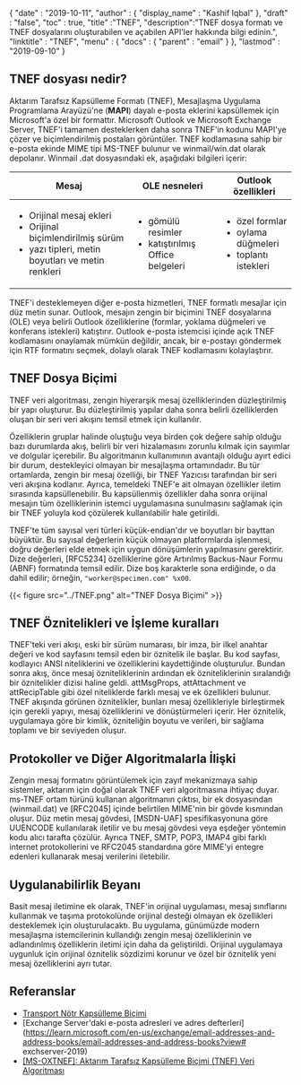 {
  "date" : "2019-10-11",
  "author" : {
    "display_name" : "Kashif Iqbal"
},
  "draft" : "false",
  "toc" : true,
  "title" :"TNEF",
  "description":"TNEF dosya formatı ve TNEF dosyalarını oluşturabilen ve açabilen API'ler hakkında bilgi edinin.",
  "linktitle" : "TNEF",
  "menu" : {
    "docs" : {
      "parent" : "email"
}
},
  "lastmod" : "2019-09-10"
}

## TNEF dosyası nedir?

Aktarım Tarafsız Kapsülleme Formatı (TNEF), Mesajlaşma Uygulama Programlama Arayüzü'ne (**MAPI**) dayalı e-posta eklerini kapsüllemek için Microsoft'a özel bir formattır. Microsoft Outlook ve Microsoft Exchange Server, TNEF'i tamamen desteklerken daha sonra TNEF'in kodunu MAPI'ye çözer ve biçimlendirilmiş postaları görüntüler. TNEF kodlamasına sahip bir e-posta ekinde MIME tipi MS-TNEF bulunur ve winmail/win.dat olarak depolanır. Winmail .dat dosyasındaki ek, aşağıdaki bilgileri içerir:


|Mesaj|OLE nesneleri|Outlook özellikleri
---|---|---|
|<ul><li> Orijinal mesaj ekleri</li><li> Orijinal biçimlendirilmiş sürüm</li><li> yazı tipleri, metin boyutları ve metin renkleri</li></ul> |<ul><li> gömülü resimler</li><li> katıştırılmış Office belgeleri</li></ul> |<ul><li> özel formlar</li><li> oylama düğmeleri</li><li> toplantı istekleri</li></ul>


TNEF'i desteklemeyen diğer e-posta hizmetleri, TNEF formatlı mesajlar için düz metin sunar. Outlook, mesajın zengin bir biçimini TNEF dosyalarına (OLE) veya belirli Outlook özelliklerine (formlar, yoklama düğmeleri ve konferans istekleri) katıştırır. Outlook e-posta istemcisi içinde açık TNEF kodlamasını onaylamak mümkün değildir, ancak, bir e-postayı göndermek için RTF formatını seçmek, dolaylı olarak TNEF kodlamasını kolaylaştırır.

## TNEF Dosya Biçimi

TNEF veri algoritması, zengin hiyerarşik mesaj özelliklerinden düzleştirilmiş bir yapı oluşturur. Bu düzleştirilmiş yapılar daha sonra belirli özelliklerden oluşan bir seri veri akışını temsil etmek için kullanılır.

Özelliklerin gruplar halinde oluştuğu veya birden çok değere sahip olduğu bazı durumlarda akış, belirli bir veri hizalamasını zorunlu kılmak için sayımlar ve dolgular içerebilir. Bu algoritmanın kullanımının avantajlı olduğu ayırt edici bir durum, destekleyici olmayan bir mesajlaşma ortamındadır. Bu tür ortamlarda, zengin bir mesaj özelliği, bir TNEF Yazıcısı tarafından bir seri veri akışına kodlanır. Ayrıca, temeldeki TNEF'e ait olmayan özellikler iletim sırasında kapsüllenebilir. Bu kapsüllenmiş özellikler daha sonra orijinal mesajın tüm özelliklerinin istemci uygulamasına sunulmasını sağlamak için bir TNEF yoluyla kod çözülerek kullanılabilir hale getirildi.

TNEF'te tüm sayısal veri türleri küçük-endian'dır ve boyutları bir bayttan büyüktür. Bu sayısal değerlerin küçük olmayan platformlarda işlenmesi, doğru değerleri elde etmek için uygun dönüşümlerin yapılmasını gerektirir. Dize değerleri, [RFC5234] özelliklerine göre Artırılmış Backus-Naur Formu (ABNF) formatında temsil edilir. Dize boş karakterle sona erdiğinde, o da dahil edilir; örneğin, `"worker@specimen.com" %x00`.

{{< figure src="../TNEF.png" alt="TNEF Dosya Biçimi" >}}

## TNEF Öznitelikleri ve İşleme kuralları ##

TNEF'teki veri akışı, eski bir sürüm numarası, bir imza, bir ilkel anahtar değeri ve kod sayfasını temsil eden bir öznitelik ile başlar. Bu kod sayfası, kodlayıcı ANSI niteliklerini ve özelliklerini kaydettiğinde oluşturulur. Bundan sonra akış, önce mesaj özniteliklerinin ardından ek özniteliklerinin sıralandığı bir öznitelikler dizisi haline geldi. attMsgProps, attAttachment ve attRecipTable gibi özel niteliklerde farklı mesaj ve ek özellikleri bulunur. TNEF akışında görünen öznitelikler, bunları mesaj özellikleriyle birleştirmek için gerekli yapıyı, mesaj özelliklerini ve dönüştürmeleri içerir. Her öznitelik, uygulamaya göre bir kimlik, özniteliğin boyutu ve verileri, bir sağlama toplamı ve bir seviyeden oluşur.

## Protokoller ve Diğer Algoritmalarla İlişki ##

Zengin mesaj formatını görüntülemek için zayıf mekanizmaya sahip sistemler, aktarım için doğal olarak TNEF veri algoritmasına ihtiyaç duyar. ms-TNEF ortam türünü kullanan algoritmanın çıktısı, bir ek dosyasından (winmail.dat) ve [RFC2045] içinde belirtilen MIME'nin bir gövde kısmından oluşur. Düz metin mesaj gövdesi, [MSDN-UAF] spesifikasyonuna göre UUENCODE kullanılarak iletilir ve bu mesaj gövdesi veya eşdeğer yöntemin kodu alıcı tarafta çözülür. Ayrıca TNEF, SMTP, POP3, IMAP4 gibi farklı internet protokollerini ve RFC2045 standardına göre MIME'yi entegre edenleri kullanarak mesaj verilerini iletebilir.

## Uygulanabilirlik Beyanı ##

Basit mesaj iletimine ek olarak, TNEF'in orijinal uygulaması, mesaj sınıflarını kullanmak ve taşıma protokolünde orijinal desteği olmayan ek özellikleri desteklemek için oluşturulacaktı. Bu uygulama, günümüzde modern mesajlaşma istemcilerinin kullandığı zengin mesaj özelliklerinin ve adlandırılmış özelliklerin iletimi için daha da geliştirildi. Orijinal uygulamaya uygunluk için orijinal öznitelik sözdizimi korunur ve özel bir öznitelik yeni mesaj özelliklerini ayrı tutar.

## Referanslar

* [Transport Nötr Kapsülleme Biçimi](https://en.wikipedia.org/wiki/Transport_Neutral_Encapsulation_Format)
* [Exchange Server'daki e-posta adresleri ve adres defterleri](https://learn.microsoft.com/en-us/exchange/email-addresses-and-address-books/email-addresses-and-address-books?view# exchserver-2019)
* [[MS-OXTNEF]: Aktarım Tarafsız Kapsülleme Biçimi (TNEF) Veri Algoritması](https://msdn.microsoft.com/en-us/library/cc425498(v#exchg.80).aspx)

